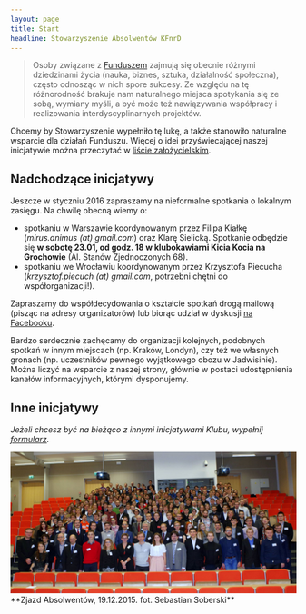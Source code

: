 ```yaml
---
layout: page
title: Start
headline: Stowarzyszenie Absolwentów KFnrD
---
```


> Osoby związane z [Funduszem](http://fundusz.org) zajmują się obecnie różnymi dziedzinami życia
> (nauka, biznes, sztuka, działalność społeczna), często odnosząc w nich spore sukcesy.
> Ze względu na tę różnorodność brakuje nam naturalnego miejsca spotykania się ze sobą,
> wymiany myśli, a być może też nawiązywania współpracy i realizowania interdyscyplinarnych projektów.  

Chcemy by Stowarzyszenie wypełniło tę lukę, a także stanowiło naturalne wsparcie dla działań Funduszu.
Więcej o idei przyświecającej naszej inicjatywie można przeczytać w [liście założycielskim](/list).

## Nadchodzące inicjatywy

Jeszcze w styczniu 2016 zapraszamy na nieformalne spotkania o lokalnym zasięgu. Na chwilę obecną wiemy o:

* spotkaniu w Warszawie koordynowanym przez Filipa Kiałkę (*mirus.animus (at) gmail.com*) oraz Klarę Sielicką. Spotkanie odbędzie się **w sobotę 23.01, od godz. 18 w klubokawiarni Kicia Kocia na Grochowie** (Al. Stanów Zjednoczonych 68).
* spotkaniu we Wrocławiu koordynowanym przez Krzysztofa Piecucha (*krzysztof.piecuch (at) gmail.com*, potrzebni chętni do współorganizacji!).

Zapraszamy do współdecydowania o kształcie spotkań drogą mailową (pisząc na adresy organizatorów) lub biorąc udział w dyskusji [na Facebooku](https://www.facebook.com/events/1675475666050988/).

Bardzo serdecznie zachęcamy do organizacji kolejnych, podobnych spotkań w innym miejscach (np. Kraków, Londyn),
czy też we własnych gronach (np. uczestników pewnego wyjątkowego obozu w Jadwisinie).
Można liczyć na wsparcie z naszej strony, głównie w postaci udostępnienia kanałów informacyjnych, którymi dysponujemy.

## Inne inicjatywy

*Jeżeli chcesz być na bieżąco z innymi inicjatywami Klubu, wypełnij
[formularz](http://absolwenci-funduszu.org/zgloszenia).*

<img src="/images/zjazd.jpg" alt="Zdjęcie ze Zjazdu, grudzień 2015" align="centre" />
**Zjazd Absolwentów, 19.12.2015. fot. Sebastian Soberski**
